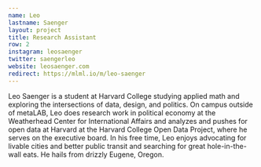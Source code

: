 ```yaml
---
name: Leo
lastname: Saenger
layout: project
title: Research Assistant
row: 2
instagram: leosaenger
twitter: saengerleo
website: leosaenger.com
redirect: https://mlml.io/m/leo-saenger
---
```


Leo Saenger is a student at Harvard College studying applied math and exploring the intersections of data, design, and politics. On campus outside of metaLAB, Leo does research work in political economy at the Weatherhead Center for International Affairs and analyzes and pushes for open data at Harvard at the Harvard College Open Data Project, where he serves on the executive board. In his free time, Leo enjoys advocating for livable cities and better public transit and searching for great hole-in-the-wall eats. He hails from drizzly Eugene, Oregon.